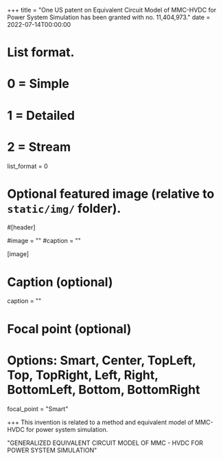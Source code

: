 +++
title = "One US patent on Equivalent Circuit Model of MMC-HVDC for Power System Simulation has been granted with no. 11,404,973."
date = 2022-07-14T00:00:00

# List format.
#   0 = Simple
#   1 = Detailed
#   2 = Stream
list_format = 0

# Optional featured image (relative to `static/img/` folder).
#[header]

#image = ""
#caption = ""

[image]
  # Caption (optional)
  caption = ""
  
  # Focal point (optional)
  # Options: Smart, Center, TopLeft, Top, TopRight, Left, Right, BottomLeft, Bottom, BottomRight
  focal_point = "Smart"

+++
This invention is related to a method and equivalent model of MMC-HVDC for power system simulation.

"GENERALIZED EQUIVALENT CIRCUIT MODEL OF MMC - HVDC FOR POWER SYSTEM SIMULATION"

